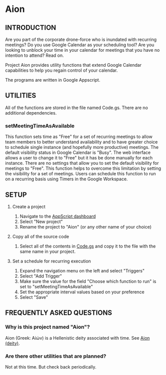 # Aion

## INTRODUCTION
Are you part of the corporate drone-force who is inundated with recurring
meetings?  Do you use Google Calendar as your scheduling tool? Are you looking
to unblock your time in your calendar for meetings that you have no intention to
attend? Read on.

Project Aion provides utility functions that extend Google Calendar capabilities
to help you regain control of your calendar.

The programs are written in Google Appscript.


## UTILITIES
All of the functions are stored in the file named Code.gs.  There are no
additional dependencies.

### setMeetingTimeAsAvailable
This function sets time as "Free" for a set of recurring meetings to allow team
members to better understand availability and to have greater choice to schedule
single instance (and hopefully more productive) meetings. The default visibility
status in Google Calendar is "Busy".  The web interface allows a user to change
it to "Free" but it has be done manually for each instance.  There are no
settings that allow you to set the default visibility for meetings to "Free".
This function helps to overcome this limitation by setting the visibility for a
set of meetings.  Users can schedule this function to run on a recurring basis
using Timers in the Google Workspace.


## SETUP

1. Create a project

    1. Navigate to the [AppScript dashboard](https://script.google.com)
    2. Select "New project"
    3. Rename the project to "Aion" (or any other name of your choice)

2. Copy all of the source code

    1. Select all of the contents in [Code.gs](#) and copy it to the file with
       the same name in your project.

3. Set a schedule for recurring execution

    1. Expand the navigation menu on the left and select "Triggers"
    2. Select "Add Trigger"
    3. Make sure the value for the field "Choose which function to run" is set
       to "setMeetingTimeAsAvailable"
    4. Set the appropriate interval values based on your preference
    5. Select "Save"


## FREQUENTLY ASKED QUESTIONS

### Why is this project named "Aion"?
Aion (Greek: Αἰών) is a Hellenistic deity associated with time. See [Aion (deity)](https://en.wikipedia.org/wiki/Aion_(deity)).

### Are there other utilities that are planned?
Not at this time.  But check back periodically.
